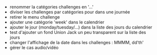 
- renommer la catégories challenges en '...'
- diviser les challenges par catégories pour dans une journée
- retirer le menu challenge 
- ajouter une catégorie 'week' dans le calendrier
- ajouter le jour (monday/tuesday/...) dans la liste des jours du calendrier
- test d'ajouter un fond Union Jack un peu transparent sur la liste des jours
- changer l'affichage de la date dans les challenges : MMMM, dd'th'
- gérer le cas audio/vidéo